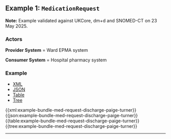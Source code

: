 <h2><a name="example1"></a>Example 1: <code>MedicationRequest</code></h2>

<div class="nhsd-a-box nhsd-a-box--bg-light-blue nhsd-!t-margin-bottom-6 nhsd-t-body"><strong>Note:</strong> Example validated against UKCore, dm+d and SNOMED-CT on 23 May 2025.</div>

### Actors

**Provider System** = Ward EPMA system

**Consumer System** = Hospital pharmacy system

### Example

<!--// start of code snippet -->
<div>
    <ul class="nav nav-tabs" role="tablist">
      <li role="presentation" class="active">
        <a href="#xml-7" aria-controls="xml" role="tab" data-toggle="tab">XML</a>
      </li>
      <li role="presentation">
        <a href="#json-7" aria-controls="json" role="tab" data-toggle="tab">JSON</a>
      </li>
        <li role="presentation">
        <a href="#table-7" aria-controls="table" role="tab" data-toggle="tab">Table</a>
      </li>
      <li role="presentation">
        <a href="#tree-7" aria-controls="tree" role="tab" data-toggle="tab">Tree</a>
      </li>
  </ul>

  <!-- Tab panes -->
  <div class="tab-content snippet">
    <div role="tabpanel" class="tab-pane active" id="xml-7">
      {{xml:example-bundle-med-request-discharge-paige-turner}}
    </div>
    <div role="tabpanel" class="tab-pane" id="json-7">
      {{json:example-bundle-med-request-discharge-paige-turner}}
    </div>
    <div role="tabpanel" class="tab-pane" id="table-7">
      {{table:example-bundle-med-request-discharge-paige-turner}}
    </div>
    <div role="tabpanel" class="tab-pane" id="tree-7">
      {{tree:example-bundle-med-request-discharge-paige-turner}}
    </div>
  </div>
</div>
<!--// end of code snippet -->

---